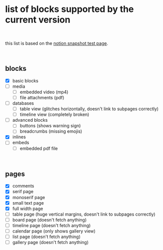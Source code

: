 # list of blocks supported by the current version

<br>

this list is based on the [notion snapshot test page](https://sueszli.notion.site/NotionSnapshot-Test-5ab361d19688436fb22f319e84b53a07).

<br>

## blocks

- [x] basic blocks
- [ ] media
  - [ ] embedded video (mp4) 
  - [ ] file attachments (pdf) 
- [ ] databases
  - [ ] table view (glitches horizontally, doesn't link to subpages correctly)
  - [ ] timeline view (completely broken)
- [ ] advanced blocks
  - [ ] buttons (shows warning sign)
  - [ ] breadcrumbs (missing emojis)
- [x] inlines
- [ ] embeds
  - [ ] embedded pdf file

<br>

## pages
- [x] comments
- [x] serif page 
- [x] monoserif page 
- [x] small text page
- [x] full width page
- [ ] table page (huge vertical margins, doesn't link to subpages correctly)
- [ ] board page (doesn't fetch anything)
- [ ] timeline page (doesn't fetch anything)
- [ ] calendar page (only shows gallery view)
- [ ] list page (doesn't fetch anything)
- [ ] gallery page (doesn't fetch anything)
